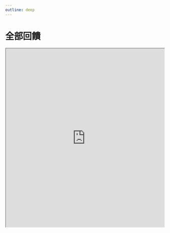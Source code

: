 ```yaml
---
outline: deep
---
```


# 全部回饋

<iframe src="https://docs.google.com/spreadsheets/d/e/2PACX-1vTOfMqbUiVuO_hBE3JC-Yx-Etw7RUfW1Sn7Obhgcyefo6vQnfKC3MLPZbE63mWqOvMP6Sl3h8kmD4v5/pubhtml?gid=742680130&amp;single=true&amp;widget=true&amp;headers=false" width="100%" height="569"></iframe>
